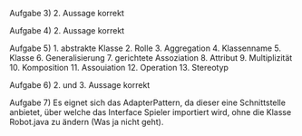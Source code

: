 Aufgabe 3)  2. Aussage korrekt

Aufgabe 4)  2. Aussage korrekt

Aufgabe 5)  1. abstrakte Klasse
            2. Rolle
            3. Aggregation
            4. Klassenname
            5. Klasse
            6. Generalisierung
            7. gerichtete Assoziation
            8. Attribut
            9. Multiplizität
           10. Komposition
           11. Assouiation
           12. Operation
           13. Stereotyp
           
Aufgabe 6) 2. und 3. Aussage korrekt

Aufgabe 7) Es eignet sich das AdapterPattern, da dieser eine Schnittstelle anbietet, über welche das Interface Spieler importiert wird, ohne
           die Klasse Robot.java zu ändern (Was ja nicht geht).
            
            
